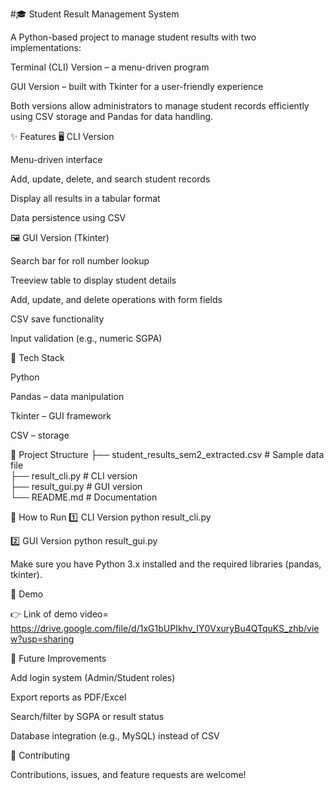 #🎓 Student Result Management System

A Python-based project to manage student results with two implementations:

Terminal (CLI) Version – a menu-driven program

GUI Version – built with Tkinter for a user-friendly experience

Both versions allow administrators to manage student records efficiently using CSV storage and Pandas for data handling.

✨ Features
🖥️ CLI Version

Menu-driven interface

Add, update, delete, and search student records

Display all results in a tabular format

Data persistence using CSV

🖼️ GUI Version (Tkinter)

Search bar for roll number lookup

Treeview table to display student details

Add, update, and delete operations with form fields

CSV save functionality

Input validation (e.g., numeric SGPA)

🔧 Tech Stack

Python

Pandas – data manipulation

Tkinter – GUI framework

CSV – storage

📂 Project Structure
├── student_results_sem2_extracted.csv   # Sample data file  
├── result_cli.py                        # CLI version  
├── result_gui.py                        # GUI version  
└── README.md                            # Documentation  

🚀 How to Run
1️⃣ CLI Version
python result_cli.py

2️⃣ GUI Version
python result_gui.py


Make sure you have Python 3.x installed and the required libraries (pandas, tkinter).

📸 Demo

👉 Link of demo video= https://drive.google.com/file/d/1xG1bUPIkhv_IY0VxuryBu4QTquKS_zhb/view?usp=sharing

📌 Future Improvements

Add login system (Admin/Student roles)

Export reports as PDF/Excel

Search/filter by SGPA or result status

Database integration (e.g., MySQL) instead of CSV

🤝 Contributing

Contributions, issues, and feature requests are welcome!
